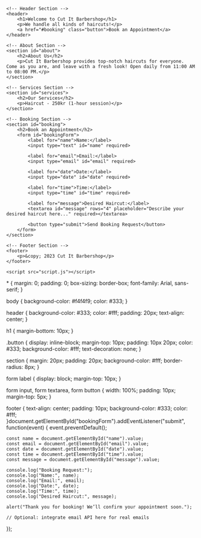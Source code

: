 <!DOCTYPE html>
<html lang="en">
<head>
    <meta charset="UTF-8">
    <meta name="viewport" content="width=device-width, initial-scale=1.0">
    <title>Cut It Barbershop</title>
    <link rel="stylesheet" href="styles.css">
</head>
<body>

    <!-- Header Section -->
    <header>
        <h1>Welcome to Cut It Barbershop</h1>
        <p>We handle all kinds of haircuts!</p>
        <a href="#booking" class="button">Book an Appointment</a>
    </header>

    <!-- About Section -->
    <section id="about">
        <h2>About Us</h2>
        <p>Cut It Barbershop provides top-notch haircuts for everyone. Come as you are, and leave with a fresh look! Open daily from 11:00 AM to 08:00 PM.</p>
    </section>

    <!-- Services Section -->
    <section id="services">
        <h2>Our Services</h2>
        <p>Haircut - 250kr (1-hour session)</p>
    </section>

    <!-- Booking Section -->
    <section id="booking">
        <h2>Book an Appointment</h2>
        <form id="bookingForm">
            <label for="name">Name:</label>
            <input type="text" id="name" required>

            <label for="email">Email:</label>
            <input type="email" id="email" required>

            <label for="date">Date:</label>
            <input type="date" id="date" required>

            <label for="time">Time:</label>
            <input type="time" id="time" required>

            <label for="message">Desired Haircut:</label>
            <textarea id="message" rows="4" placeholder="Describe your desired haircut here..." required></textarea>

            <button type="submit">Send Booking Request</button>
        </form>
    </section>

    <!-- Footer Section -->
    <footer>
        <p>&copy; 2023 Cut It Barbershop</p>
    </footer>

    <script src="script.js"></script>
</body>
</html>* {
    margin: 0;
    padding: 0;
    box-sizing: border-box;
    font-family: Arial, sans-serif;
}

body {
    background-color: #f4f4f9;
    color: #333;
}

header {
    background-color: #333;
    color: #fff;
    padding: 20px;
    text-align: center;
}

h1 {
    margin-bottom: 10px;
}

.button {
    display: inline-block;
    margin-top: 10px;
    padding: 10px 20px;
    color: #333;
    background-color: #fff;
    text-decoration: none;
}

section {
    margin: 20px;
    padding: 20px;
    background-color: #fff;
    border-radius: 8px;
}

form label {
    display: block;
    margin-top: 10px;
}

form input, form textarea, form button {
    width: 100%;
    padding: 10px;
    margin-top: 5px;
}

footer {
    text-align: center;
    padding: 10px;
    background-color: #333;
    color: #fff;
}document.getElementById("bookingForm").addEventListener("submit", function(event) {
    event.preventDefault();
    
    const name = document.getElementById("name").value;
    const email = document.getElementById("email").value;
    const date = document.getElementById("date").value;
    const time = document.getElementById("time").value;
    const message = document.getElementById("message").value;

    console.log("Booking Request:");
    console.log("Name:", name);
    console.log("Email:", email);
    console.log("Date:", date);
    console.log("Time:", time);
    console.log("Desired Haircut:", message);

    alert("Thank you for booking! We’ll confirm your appointment soon.");
    
    // Optional: integrate email API here for real emails
});

